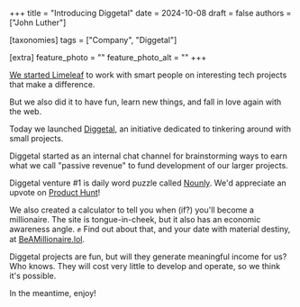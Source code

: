 +++
title = "Introducing Diggetal"
date = 2024-10-08
draft = false
authors = ["John Luther"]

[taxonomies]
tags = ["Company", "Diggetal"]

[extra]
feature_photo = ""
feature_photo_alt = ""
+++

[We started Limeleaf](/blog/our-journey-to-establishing-a-cooperative-company/ "Founding Limeleaf blog post") to work with smart people on interesting tech projects that make a difference.

But we also did it to have fun, learn new things, and fall in love again with the web.

Today we launched [Diggetal](http://diggetal.com/ "Diggetal website"), an initiative dedicated to tinkering around with small projects.

<!-- more -->

Diggetal started as an internal chat channel for brainstorming ways to earn what we call "passive revenue" to fund development of our larger projects. 

Diggetal venture #1 is daily word puzzle called [Nounly](https://nounly.net/ "Nounly website"). We'd appreciate an upvote on [Product Hunt](https://www.producthunt.com/products/nounly#nounly "Nounly on Product Hunt")!

We also created a calculator to tell you when (if?) you'll become a millionaire. The site is tongue-in-cheek, but it also has an economic awareness angle. ✊ Find out about that, and your date with material destiny, at [BeAMillionaire.lol](https://beamillionaire.lol/ "Be a Millionaire website").

Diggetal projects are fun, but will they generate meaningful income for us? Who knows. They will cost very little to develop and operate, so we think it's possible.

In the meantime, enjoy!
